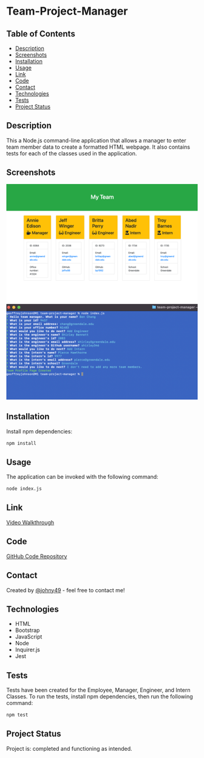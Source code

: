 # Team-Project-Manager

## Table of Contents
* [Description](#description)
* [Screenshots](#screenshot)
* [Installation](#installation)
* [Usage](#usage)
* [Link](#link)
* [Code](#code)
* [Contact](#contact)
* [Technologies](#technologies)
* [Tests](#tests)
* [Project Status](#project-status)

## Description 
This a Node.js command-line application that allows a manager to enter team member data to create a formatted HTML webpage. It also contains tests for each of the classes used in the application.

## Screenshots
![Screenshot of finished webpage](./assets/readme-screenshot.png)
![Screenshot of command line interface](./assets/readme-screenshot2.png)


## Installation
Install npm dependencies:
```bash
npm install
```

## Usage
The application can be invoked with the following command:
```bash
node index.js
```

## Link
[Video Walkthrough](https://drive.google.com/drive/folders/1CaQdwbri9IfzgB0sODRviMSXnWazbVtD?usp=sharing)


## Code
[GitHub Code Repository](https://github.com/Johny49/team-project-generator)


## Contact 
Created by [@johny49](https://github.com/Johny49/) - feel free to contact me!


## Technologies
- HTML
- Bootstrap
- JavaScript
- Node
- Inquirer.js
- Jest

## Tests
Tests have been created for the Employee, Manager, Engineer, and Intern Classes.  To run the tests, install npm dependencies, then run the following command:
```bash
npm test
```

## Project Status
Project is: completed and functioning as intended.
